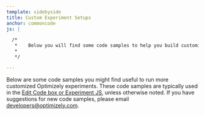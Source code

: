 ```yaml
---
template: sidebyside
title: Custom Experiment Setups
anchor: commoncode
js: |

  /*
   *	Below you will find some code samples to help you build customized experiments.
   *
   */

---
```


Below are some code samples you might find useful to run more customized Optimizely experiments. These code samples are typically used in the [Edit Code box or Experiment JS](https://help.optimizely.com/hc/en-us/articles/200039835-The-Code-Editor-Edit-Code-and-Experiment-JS-CSS), unless otherwise noted.  If you have suggestions for new code samples, please email developers@optimizely.com.

